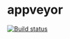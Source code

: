 <!-- # GitHub Pages


[GitHub Pages](https://Volivanmail.github.io/ahj_3_game/) -->


# appveyor

[![Build status](https://ci.appveyor.com/api/projects/status/nj5696sx3vml4sti?svg=true)](https://ci.appveyor.com/project/Volivanmail/ahj-3-game)



